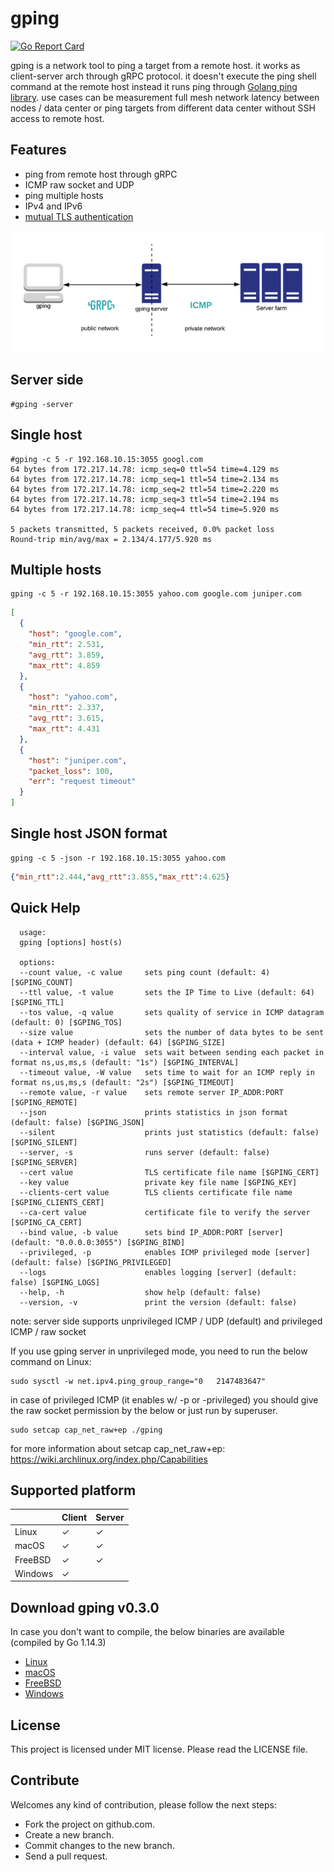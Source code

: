 # gping
[![Go Report Card](https://goreportcard.com/badge/github.com/mehrdadrad/gping)](https://goreportcard.com/report/github.com/mehrdadrad/gping)

gping is a network tool to ping a target from a remote host. it works as client-server arch through gRPC protocol. it doesn't execute the ping shell command at the remote host instead it runs ping through [Golang ping library](https://github.com/mehrdadrad/ping). use cases can be measurement full mesh network latency between nodes / data center or ping targets from different data center without SSH access to remote host.

## Features

- ping from remote host through gRPC
- ICMP raw socket and UDP
- ping multiple hosts 
- IPv4 and IPv6
- [mutual TLS authentication](https://github.com/mehrdadrad/gping/wiki/Set-Up-Mutual-TLS-Authentication)

![gping](/gping.png?raw=true "gping")

## Server side
```
#gping -server
```

## Single host
```
#gping -c 5 -r 192.168.10.15:3055 googl.com
64 bytes from 172.217.14.78: icmp_seq=0 ttl=54 time=4.129 ms
64 bytes from 172.217.14.78: icmp_seq=1 ttl=54 time=2.134 ms
64 bytes from 172.217.14.78: icmp_seq=2 ttl=54 time=2.220 ms
64 bytes from 172.217.14.78: icmp_seq=3 ttl=54 time=2.194 ms
64 bytes from 172.217.14.78: icmp_seq=4 ttl=54 time=5.920 ms

5 packets transmitted, 5 packets received, 0.0% packet loss
Round-trip min/avg/max = 2.134/4.177/5.920 ms
```
## Multiple hosts
```
gping -c 5 -r 192.168.10.15:3055 yahoo.com google.com juniper.com
```
```json
[
  {
    "host": "google.com",
    "min_rtt": 2.531,
    "avg_rtt": 3.859,
    "max_rtt": 4.859
  },
  {
    "host": "yahoo.com",
    "min_rtt": 2.337,
    "avg_rtt": 3.615,
    "max_rtt": 4.431
  },
  {
    "host": "juniper.com",
    "packet_loss": 100,
    "err": "request timeout"
  }
]
```

## Single host JSON format
```
gping -c 5 -json -r 192.168.10.15:3055 yahoo.com
```
```json
{"min_rtt":2.444,"avg_rtt":3.855,"max_rtt":4.625}
```



## Quick Help
```
  usage:
  gping [options] host(s)  
  
  options:
  --count value, -c value     sets ping count (default: 4) [$GPING_COUNT]
  --ttl value, -t value       sets the IP Time to Live (default: 64) [$GPING_TTL]
  --tos value, -q value       sets quality of service in ICMP datagram (default: 0) [$GPING_TOS]
  --size value                sets the number of data bytes to be sent (data + ICMP header) (default: 64) [$GPING_SIZE]
  --interval value, -i value  sets wait between sending each packet in format ns,us,ms,s (default: "1s") [$GPING_INTERVAL]
  --timeout value, -W value   sets time to wait for an ICMP reply in format ns,us,ms,s (default: "2s") [$GPING_TIMEOUT]
  --remote value, -r value    sets remote server IP_ADDR:PORT [$GPING_REMOTE]
  --json                      prints statistics in json format (default: false) [$GPING_JSON]
  --silent                    prints just statistics (default: false) [$GPING_SILENT]
  --server, -s                runs server (default: false) [$GPING_SERVER]
  --cert value                TLS certificate file name [$GPING_CERT]
  --key value                 private key file name [$GPING_KEY]
  --clients-cert value        TLS clients certificate file name [$GPING_CLIENTS_CERT]
  --ca-cert value             certificate file to verify the server [$GPING_CA_CERT]
  --bind value, -b value      sets bind IP_ADDR:PORT [server] (default: "0.0.0.0:3055") [$GPING_BIND]
  --privileged, -p            enables ICMP privileged mode [server] (default: false) [$GPING_PRIVILEGED]
  --logs                      enables logging [server] (default: false) [$GPING_LOGS]
  --help, -h                  show help (default: false)
  --version, -v               print the version (default: false) 
```

note: server side supports unprivileged ICMP / UDP (default) and privileged ICMP / raw socket

If you use gping server in unprivileged mode, you need to run the below command on Linux:
```
sudo sysctl -w net.ipv4.ping_group_range="0   2147483647"
```
in case of privileged ICMP (it enables w/ -p or -privileged) you should give the raw socket permission by the below or just run by superuser.
```
sudo setcap cap_net_raw+ep ./gping
```
for more information about setcap cap_net_raw+ep: https://wiki.archlinux.org/index.php/Capabilities

## Supported platform

|                    | Client | Server |
|--------------------| -------|--------|
|Linux               | &check;| &check;| 
|macOS               | &check;| &check;| 
|FreeBSD             | &check;| &check;| 
|Windows             | &check;|        | 

## Download gping v0.3.0 
In case you don't want to compile, the below binaries are available (compiled by Go 1.14.3)
- [Linux](https://github.com/mehrdadrad/gping/releases/download/v0.3.0/gping-linux)
- [macOS](https://github.com/mehrdadrad/gping/releases/download/v0.3.0/gping-macos)
- [FreeBSD](https://github.com/mehrdadrad/gping/releases/download/v0.3.0/gping-freebsd)
- [Windows](https://github.com/mehrdadrad/gping/releases/download/v0.3.0/gping.exe)

## License
This project is licensed under MIT license. Please read the LICENSE file.


## Contribute
Welcomes any kind of contribution, please follow the next steps:

- Fork the project on github.com.
- Create a new branch.
- Commit changes to the new branch.
- Send a pull request.
